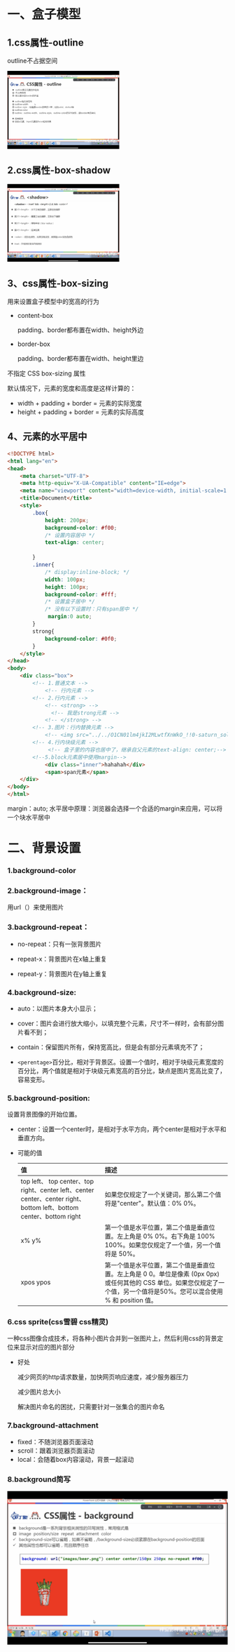 # 一、盒子模型

## 1.css属性-outline

outline不占据空间

<img src="截图、\outline.PNG" style="zoom:25%;" />

## 2.css属性-box-shadow

<img src="截图、\box-shadow.PNG" style="zoom:25%;" />

## 3、css属性-box-sizing

用来设置盒子模型中的宽高的行为

* content-box

  padding、border都布置在width、height外边

* border-box

  padding、border都布置在width、height里边

不指定 CSS box-sizing 属性

默认情况下，元素的宽度和高度是这样计算的：

- width + padding + border = 元素的实际宽度
- height + padding + border = 元素的实际高度

## 4、元素的水平居中

```html
<!DOCTYPE html>
<html lang="en">
<head>
    <meta charset="UTF-8">
    <meta http-equiv="X-UA-Compatible" content="IE=edge">
    <meta name="viewport" content="width=device-width, initial-scale=1.0">
    <title>Document</title>
    <style>
        .box{
            height: 200px;
            background-color: #f00;
            /* 设置内容居中 */
            text-align: center; 
            
        }
        .inner{
            /* display:inline-block; */
            width: 100px;
            height: 100px;
            background-color: #fff;
            /* 设置盒子居中 */
            /* 没有以下设置时：只有span居中 */
             margin:0 auto; 
        }
        strong{
            background-color: #0f0;
        }
    </style>
</head>
<body>
    <div class="box">
        <!-- 1.普通文本 -->
        	<!-- 行内元素 -->
        <!-- 2.行内元素 -->
            <!-- <strong> -->
              <!-- 我是strong元素 -->
            <!-- </strong> -->
        <!-- 3.图片：行内替换元素 -->
            <!-- <img src="../../O1CN01lm4jkI2MLwtfXnWkO_!!0-saturn_solar.jpg_468x468q75.jpg_.webp"> -->
        <!-- 4.行内块级元素 -->
       		 <!-- 盒子里的内容也居中了，继承自父元素的text-align: center;-->
        <!--5.block元素居中使用margin-->
            <div class="inner">hahahah</div>
            <span>span元素</span>
    </div>
</body>
</html>
```

margin：auto; 水平居中原理：浏览器会选择一个合适的margin来应用，可以将一个块水平居中





# 二、背景设置

### 1.background-color

### 2.background-image：

用url（）来使用图片

### 3.background-repeat：

* no-repeat：只有一张背景图片

* repeat-x：背景图片在x轴上重复

* repeat-y：背景图片在y轴上重复

### 4.background-size:

* auto：以图片本身大小显示；

* cover：图片会进行放大缩小，以填充整个元素，尺寸不一样时，会有部分图片看不到；

* contain：保留图片所有，保持宽高比，但是会有部分元素填充不了；

* ```<perentage>```百分比，相对于背景区。设置一个值时，相对于块级元素宽度的百分比，两个值就是相对于块级元素宽高的百分比，缺点是图片宽高比变了，容易变形。

### 5.background-position:

设置背景图像的开始位置。

* center：设置一个center时，是相对于水平方向，两个center是相对于水平和垂直方向。

* 可能的值

  | 值                                                           | 描述                                                         |
  | :----------------------------------------------------------- | :----------------------------------------------------------- |
  | top left、 top center、top right、center left、center center、center right、bottom left、bottom center、bottom right | 如果您仅规定了一个关键词，那么第二个值将是"center"。默认值：0% 0%。 |
  | x% y%                                                        | 第一个值是水平位置，第二个值是垂直位置。左上角是 0% 0%。右下角是 100% 100%。如果您仅规定了一个值，另一个值将是 50%。 |
  | xpos ypos                                                    | 第一个值是水平位置，第二个值是垂直位置。左上角是 0 0。单位是像素 (0px 0px) 或任何其他的 CSS 单位。如果您仅规定了一个值，另一个值将是50%。您可以混合使用 % 和 position 值。 |

### 6.css sprite(css雪碧 css精灵)

一种css图像合成技术，将各种小图片合并到一张图片上，然后利用css的背景定位来显示对应的图片部分

* 好处

  减少网页的http请求数量，加快网页响应速度，减少服务器压力

  减少图片总大小

  解决图片命名的困扰，只需要针对一张集合的图片命名

### 7.background-attachment

* fixed：不随浏览器页面滚动
* scroll：跟着浏览器页面滚动
* local：会随着box内容滚动，背景一起滚动

### 8.background简写

![](截图、\background简写属性.PNG)









